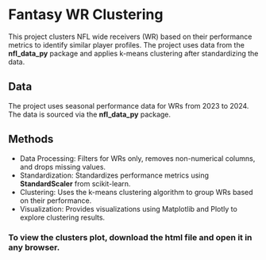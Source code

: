# Fantasy WR Clustering
This project clusters NFL wide receivers (WR) based on their performance metrics to identify similar player profiles. The project uses data from the **nfl_data_py** package and applies k-means clustering after standardizing the data.

## Data
The project uses seasonal performance data for WRs from 2023 to 2024. The data is sourced via the **nfl_data_py** package.

## Methods
  * Data Processing: Filters for WRs only, removes non-numerical columns, and drops missing values.
  * Standardization: Standardizes performance metrics using **StandardScaler** from scikit-learn.
  * Clustering: Uses the k-means clustering algorithm to group WRs based on their performance.
  * Visualization: Provides visualizations using Matplotlib and Plotly to explore clustering results.

### To view the clusters plot, download the html file and open it in any browser.
